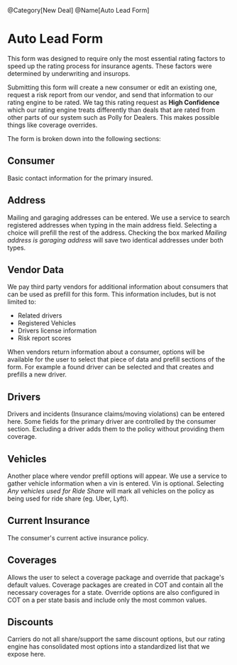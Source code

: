 @Category[New Deal]
@Name[Auto Lead Form]

# Auto Lead Form

This form was designed to require only the most essential rating factors to speed up the rating process for insurance agents. These factors were determined by underwriting and insurops.

Submitting this form will create a new consumer or edit an existing one, request a risk report from our vendor, and send that information to our rating engine to be rated. We tag this rating request as **High Confidence** which our rating engine treats differently than deals that are rated from other parts of our system such as Polly for Dealers. This makes possible things like coverage overrides.

The form is broken down into the following sections:

## Consumer

Basic contact information for the primary insured.

## Address

Mailing and garaging addresses can be entered. We use a service to search registered addresses when typing in the main address field. Selecting a choice will prefill the rest of the address. Checking the box marked _Mailing address is garaging address_ will save two identical addresses under both types.

## Vendor Data

We pay third party vendors for additional information about consumers that can be used as prefill for this form. This information includes, but is not limited to:
- Related drivers
- Registered Vehicles
- Drivers license information
- Risk report scores

When vendors return information about a consumer, options will be available for the user to select that piece of data and prefill sections of the form. For example a found driver can be selected and that creates and prefills a new driver.

## Drivers

Drivers and incidents (Insurance claims/moving violations) can be entered here. Some fields for the primary driver are controlled by the consumer section. Excluding a driver adds them to the policy without providing them coverage.

## Vehicles

Another place where vendor prefill options will appear. We use a service to gather vehicle information when a vin is entered. Vin is optional. Selecting _Any vehicles used for Ride Share_ will mark all vehicles on the policy as being used for ride share (eg. Uber, Lyft).

## Current Insurance

The consumer's current active insurance policy.

## Coverages

Allows the user to select a coverage package and override that package's default values. Coverage packages are created in COT and contain all the necessary coverages for a state. Override options are also configured in COT on a per state basis and include only the most common values.

## Discounts

Carriers do not all share/support the same discount options, but our rating engine has consolidated most options into a standardized list that we expose here.
